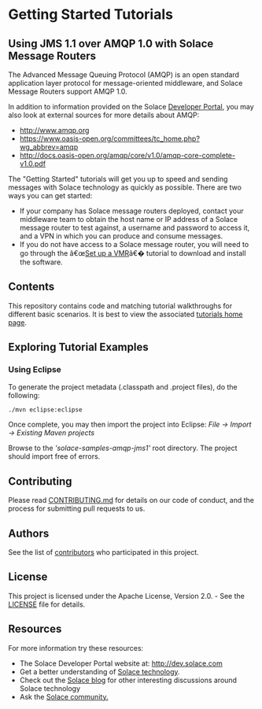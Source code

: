 # Getting Started Tutorials

## Using JMS 1.1 over AMQP 1.0 with Solace Message Routers

The Advanced Message Queuing Protocol (AMQP) is an open standard application layer protocol for message-oriented middleware, and Solace Message Routers support AMQP 1.0.

In addition to information provided on the Solace [Developer Portal](http://dev.solace.com/tech/amqp/), you may also look at external sources for more details about AMQP:

 - http://www.amqp.org
 - https://www.oasis-open.org/committees/tc_home.php?wg_abbrev=amqp
 - http://docs.oasis-open.org/amqp/core/v1.0/amqp-core-complete-v1.0.pdf

The "Getting Started" tutorials will get you up to speed and sending messages with Solace technology as quickly as possible. There are two ways you can get started:

- If your company has Solace message routers deployed, contact your middleware team to obtain the host name or IP address of a Solace message router to test against, a username and password to access it, and a VPN in which you can produce and consume messages.
- If you do not have access to a Solace message router, you will need to go through the â€œ[Set up a VMR](http://docs.solace.com/Solace-VMR-Set-Up/Setting-Up-VMRs.htm)â€� tutorial to download and install the software.

## Contents

This repository contains code and matching tutorial walkthroughs for different basic scenarios. It is best to view the associated [tutorials home page](https://solacesamples.github.io/solace-samples-amqp-jms1/).

## Exploring Tutorial Examples

### Using Eclipse

To generate the project metadata (.classpath and .project files), do the following:

```sh
./mvn eclipse:eclipse
```

Once complete, you may then import the project into Eclipse:
   *File -> Import -> Existing Maven projects*

Browse to the *'solace-samples-amqp-jms1'* root directory. The project should import free of errors.

## Contributing

Please read [CONTRIBUTING.md](CONTRIBUTING.md) for details on our code of conduct, and the process for submitting pull requests to us.

## Authors

See the list of [contributors](https://github.com/dfedorov-solace/solace-samples-amqp-jms1/contributors) who participated in this project.

## License

This project is licensed under the Apache License, Version 2.0. - See the [LICENSE](LICENSE) file for details.

## Resources

For more information try these resources:

- The Solace Developer Portal website at: http://dev.solace.com
- Get a better understanding of [Solace technology](http://dev.solace.com/tech/).
- Check out the [Solace blog](http://dev.solace.com/blog/) for other interesting discussions around Solace technology
- Ask the [Solace community.](http://dev.solace.com/community/)
